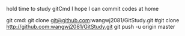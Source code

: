 hold time to study gitCmd
I hope I can commit codes at home

git cmd:
git clone git@github.com:wangwj2081/GitStudy.git
#git clone http://github.com:wangwj2081/GitStudy.git
git push -u origin master
